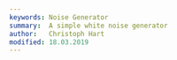 ```yaml
---
keywords: Noise Generator
summary:  A simple white noise generator
author:   Christoph Hart
modified: 18.03.2019
---
```

